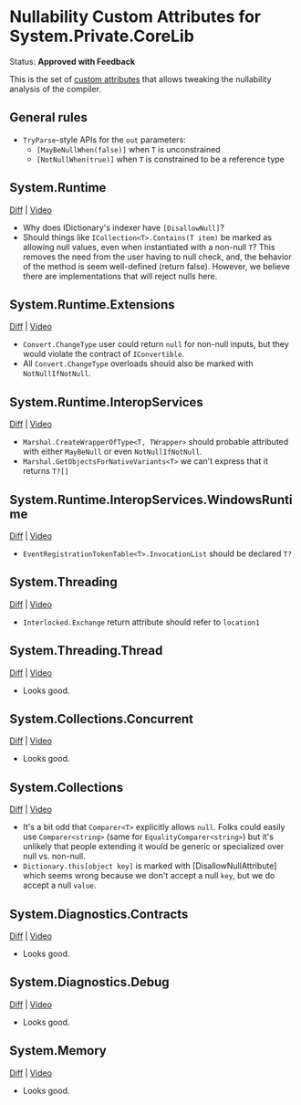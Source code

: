 # Nullability Custom Attributes for System.Private.CoreLib

Status: **Approved with Feedback**

This is the set of [custom attributes] that allows tweaking the nullability
analysis of the compiler.

[custom attributes]: https://github.com/dotnet/corefx/issues/37826

## General rules

* `TryParse`-style APIs for the `out` parameters:
    - `[MayBeNullWhen(false)]` when `T` is unconstrained
    - `[NotNullWhen(true)]` when `T` is constrained to be a reference type

## System.Runtime

[Diff](System.Runtime.md) |
[Video](https://youtu.be/t1MQePMqRmQ?list=PL1rZQsJPBU2S49OQPjupSJF-qeIEz9_ju&t=1756)

* Why does IDictionary's indexer have `[DisallowNull]`?
* Should things like `ICollection<T>.Contains(T item)` be marked as allowing
  null values, even when instantiated with a non-null `T`? This removes the need
  from the user having to null check, and, the behavior of the method is seem
  well-defined (return false). However, we believe there are implementations
  that will reject nulls here.

## System.Runtime.Extensions

[Diff](System.Runtime.Extensions.md) |
[Video](https://youtu.be/t1MQePMqRmQ?list=PL1rZQsJPBU2S49OQPjupSJF-qeIEz9_ju&t=4154)

* `Convert.ChangeType` user could return `null` for non-null inputs, but they
  would violate the contract of `IConvertible`.
* All `Convert.ChangeType` overloads should also be marked with
  `NotNullIfNotNull`.

## System.Runtime.InteropServices

[Diff](System.Runtime.InteropServices.md) |
[Video](https://youtu.be/t1MQePMqRmQ?list=PL1rZQsJPBU2S49OQPjupSJF-qeIEz9_ju&t=4653)

* `Marshal.CreateWrapperOfType<T, TWrapper>` should probable attributed with
  either `MayBeNull` or even `NotNullIfNotNull`.
* `Marshal.GetObjectsForNativeVariants<T>` we can't express that it returns `T?[]`

## System.Runtime.InteropServices.WindowsRuntime

[Diff](System.Runtime.InteropServices.WindowsRuntime.md) |
[Video](https://youtu.be/t1MQePMqRmQ?list=PL1rZQsJPBU2S49OQPjupSJF-qeIEz9_ju&t=5548)

* `EventRegistrationTokenTable<T>.InvocationList` should be declared `T?`

## System.Threading

[Diff](System.Threading.md) |
[Video](https://youtu.be/t1MQePMqRmQ?list=PL1rZQsJPBU2S49OQPjupSJF-qeIEz9_ju&t=6246)

* `Interlocked.Exchange` return attribute should refer to `location1`

## System.Threading.Thread

[Diff](System.Threading.Thread.md) |
[Video](https://youtu.be/t1MQePMqRmQ?list=PL1rZQsJPBU2S49OQPjupSJF-qeIEz9_ju&t=6854)

* Looks good.

## System.Collections.Concurrent

[Diff](System.Collections.Concurrent.md) |
[Video](https://youtu.be/dt-MEB8ujgk?list=PL1rZQsJPBU2S49OQPjupSJF-qeIEz9_ju&t=556)

* Looks good.

## System.Collections

[Diff](System.Collections.md) |
[Video](https://youtu.be/dt-MEB8ujgk?list=PL1rZQsJPBU2S49OQPjupSJF-qeIEz9_ju&t=826)

* It's a bit odd that `Comparer<T>` explicitly allows `null`. Folks could easily
  use `Comparer<string>` (same for `EqualityComparer<string>`) but it's unlikely
  that people extending it would be generic or specialized over null vs.
  non-null.
* `Dictionary.this[object key]` is marked with [DisallowNullAttribute] which
  seems wrong because we don't accept a null `key`, but we do accept a null
  `value`.

## System.Diagnostics.Contracts

[Diff](System.Diagnostics.Contracts.md) |
[Video](https://youtu.be/dt-MEB8ujgk?list=PL1rZQsJPBU2S49OQPjupSJF-qeIEz9_ju&t=1635)

* Looks good.

## System.Diagnostics.Debug

[Diff](System.Diagnostics.Debug.md) |
[Video](https://youtu.be/dt-MEB8ujgk?list=PL1rZQsJPBU2S49OQPjupSJF-qeIEz9_ju&t=1682)

* Looks good.

## System.Memory

[Diff](System.Memory.md) |
[Video](https://youtu.be/dt-MEB8ujgk?list=PL1rZQsJPBU2S49OQPjupSJF-qeIEz9_ju&t=1952)

* Looks good.
